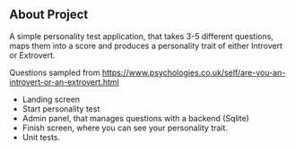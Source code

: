 ## About Project

A simple personality test application, that takes 3-5 different questions, maps them into a score and produces a personality trait of either Introvert or Extrovert.

Questions sampled from https://www.psychologies.co.uk/self/are-you-an-introvert-or-an-extrovert.html

- Landing screen
- Start personality test
- Admin panel, that manages questions with a backend (Sqlite)
- Finish screen, where you can see your personality trait.
- Unit tests.

